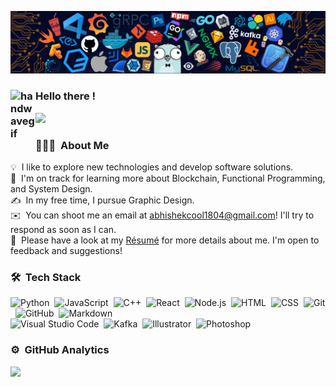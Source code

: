 ![](./header_.png)

### <img alt="handwavegif" src="https://user-images.githubusercontent.com/39513876/112366216-8cfe7400-8cfe-11eb-8116-7d3dbae20e97.gif" width='40' align="left"/> Hello there !
![](https://komarev.com/ghpvc/?username=Abhishek-thakur1)

### 👨🏻‍💻 &nbsp;About Me

💡 &nbsp;I like to explore new technologies and develop software solutions.\
🌱 &nbsp;I'm on track for learning more about Blockchain, Functional Programming, and System Design.\
✍️ &nbsp;In my free time, I pursue Graphic Design.\
✉️ &nbsp;You can shoot me an email at abhishekcool1804@gmail.com! I'll try to respond as soon as I can.\
📄 &nbsp;Please have a look at my [Résumé](https://drive.google.com/file/d/1yj0aseWZCYbA3B3BThWDAZDTyC1JSm/view?usp=sharing) for more details about me. I'm open to feedback and suggestions!

### 🛠 &nbsp;Tech Stack

![Python](https://img.shields.io/badge/-Python-05122A?style=flat&logo=python)&nbsp;
![JavaScript](https://img.shields.io/badge/-JavaScript-05122A?style=flat&logo=javascript)&nbsp;
![C++](https://img.shields.io/badge/-C++-05122A?style=flat&logo=C%2B%2B&logoColor=00599C)&nbsp;
![React](https://img.shields.io/badge/-React-05122A?style=flat&logo=react)&nbsp;
![Node.js](https://img.shields.io/badge/-Node.js-05122A?style=flat&logo=node.js)&nbsp;
![HTML](https://img.shields.io/badge/-HTML-05122A?style=flat&logo=HTML5)&nbsp;
![CSS](https://img.shields.io/badge/-CSS-05122A?style=flat&logo=CSS3&logoColor=1572B6)&nbsp;
![Git](https://img.shields.io/badge/-Git-05122A?style=flat&logo=git)&nbsp;
![GitHub](https://img.shields.io/badge/-GitHub-05122A?style=flat&logo=github)&nbsp;
![Markdown](https://img.shields.io/badge/-Markdown-05122A?style=flat&logo=markdown)\
![Visual Studio Code](https://img.shields.io/badge/-Visual%20Studio%20Code-05122A?style=flat&logo=visual-studio-code&logoColor=007ACC)&nbsp;
![Kafka](https://img.shields.io/badge/-KAFKA-05122A?style=flat&logo=APACHE%20KAFKA)&nbsp;
![Illustrator](https://img.shields.io/badge/-Illustrator-05122A?style=flat&logo=adobe-illustrator)&nbsp;
![Photoshop](https://img.shields.io/badge/-Photoshop-05122A?style=flat&logo=adobe-photoshop)&nbsp;

### ⚙️ &nbsp;GitHub Analytics

<p>
<a href="https://github.com/Abhishek-thakur1">
<!--   <img height="180em" src="https://github-readme-stats-eight-theta.vercel.app/api?username=Abhishek-thakur1&show_icons=true&theme=algolia&include_all_commits=true&count_private=true"/> -->
  <img height="180em" src="https://github-readme-stats-eight-theta.vercel.app/api/top-langs/?username=Abhishek-thakur1&layout=compact&langs_count=8&theme=algolia"/>
</a>
</p>

